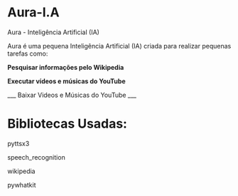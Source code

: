 # Aura-I.A
 Aura - Inteligência Artificial (IA)

 Aura é uma pequena Inteligência Artificial (IA)
 criada para realizar pequenas tarefas como:

**Pesquisar informações pelo Wikipedia**

**Executar vídeos e músicas do YouTube**

___ Baixar Videos e Músicas do YouTube ___

# Bibliotecas Usadas:
pyttsx3

speech_recognition

wikipedia

pywhatkit